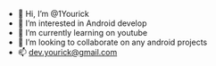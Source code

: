 - 👋 Hi, I’m @1Yourick
- 👀 I’m interested in Android develop
- 🌱 I’m currently learning on youtube
- 💞️ I’m looking to collaborate on any android projects
- 📫 dev.yourick@gmail.com

<!---
1Yourick/1Yourick is a ✨ special ✨ repository because its `README.md` (this file) appears on your GitHub profile.
You can click the Preview link to take a look at your changes.
--->
